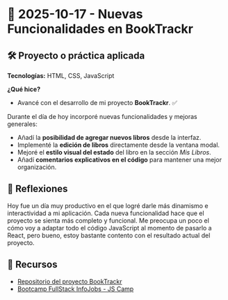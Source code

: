 # 📅 2025-10-17 - Nuevas Funcionalidades en BookTrackr

## 🛠️ Proyecto o práctica aplicada  

**Tecnologías:** HTML, CSS, JavaScript  

**¿Qué hice?**  

- Avancé con el desarrollo de mi proyecto **BookTrackr**. ✅  

Durante el día de hoy incorporé nuevas funcionalidades y mejoras generales:  
- Añadí la **posibilidad de agregar nuevos libros** desde la interfaz.  
- Implementé la **edición de libros** directamente desde la ventana modal.  
- Mejoré el **estilo visual del estado** del libro en la sección *Mis Libros*.  
- Añadí **comentarios explicativos en el código** para mantener una mejor organización.  

## 💭 Reflexiones  

Hoy fue un día muy productivo en el que logré darle más dinamismo e interactividad a mi aplicación. Cada nueva funcionalidad hace que el proyecto se sienta más completo y funcional. 
Me preocupa un poco el cómo voy a adaptar todo el código JavaScript al momento de pasarlo a React, pero bueno, estoy bastante contento con el resultado actual del proyecto.

## 🔗 Recursos  

- [Repositorio del proyecto BookTrackr](https://github.com/juanbautistamalina/booktrackr)  
- [Bootcamp FullStack InfoJobs - JS Camp](https://www.jscamp.dev/)  
